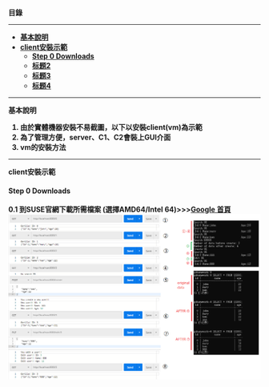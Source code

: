 <strong> 目錄 <strong>
 ***
* [基本說明](#1)
* [client安裝示範](#2)
   * [Step 0 Downloads](#2.0)
   * [标题2](#42)
   * [标题3](#43)
   * [标题4](#44)



 ***
<strong id="1">基本說明<strong>
1. 由於實體機器安裝不易截圖，以下以安裝client(vm)為示範
2. 為了管理方便，server、C1、C2會裝上GUI介面
3. vm的安裝方法
 ***
<strong id="2"> client安裝示範 <strong>
<h4 id="2.0">Step 0 Downloads</h4>

  0.1 到SUSE官網下載所需檔案 (選擇AMD64/Intel 64)>>>[Google 首頁](https://google.com.tw)
  ![image](https://github.com/HongScarlet/homework/blob/master/GO/img/20200212/TEST2.png)




